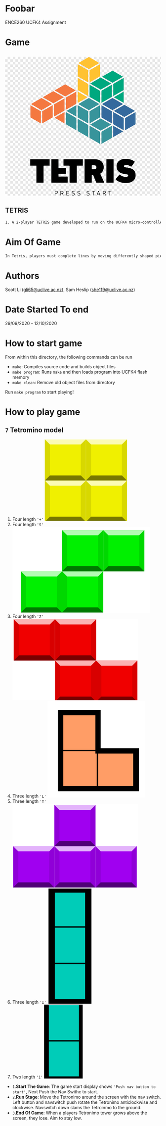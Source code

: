 # Foobar
ENCE260 UCFK4 Assignment

# Game
## ![Tetris Logo](resources/logo.png) 
## TETRIS
```Bash
1. A 2-player TETRIS game developed to run on the UCFK4 micro-controller.
```
# Aim Of Game
```Bash
In Tetris, players must complete lines by moving differently shaped pieces (tetrominoes), which descend onto the playing field. The completed lines are send to the other player to make their life hard and the player can proceed to fill the vacated spaces. The game ends when the playing field is overloaded with Tetronimos. 
```

# Authors
Scott Li (gli65@uclive.ac.nz), Sam Heslip (she119@uclive.ac.nz)

# Date Started To end
29/09/2020 - 12/10/2020

# How to start game
From within this directory, the following commands can be run

- `make`: Compiles source code and builds object files
- `make program`: Runs `make` and then loads program into UCFK4 flash memory
- `make clean`: Remove old object files from directory

Run `make program` to start playing!

# How to play game

## `7` Tetromino model
1. Four length `'+'`  ![+ ship](resources/+.png)
2. Four length `'S'`  ![S ship](resources/S.png)
3. Four length `'Z'`  ![Z ship](resources/Z.png)
4. Three length `'L'` ![L ship](resources/L.png)
5. Three length `'T'` ![T ship](resources/T.png)
6. Three length `'I'` ![I ship](resources/I.png)
7. Two length `'i'`   ![i ship](resources/i.png)

- `1`.**Start The Game**: The game start display shows `'Push nav button to start'`, Next Push the Nav Swithc to start.
- `2`.**Run Stage**: Move the Tetronimo around the screen with the nav switch. Left button and navswitch push rotate the Tetronimo anticlockwise and clockwise. Navswitch down slams the Tetroinmo to the ground.
- `3`.**End Of Game**: When a players Tetronimo tower grows above the screen, they lose. Aim to stay low.
